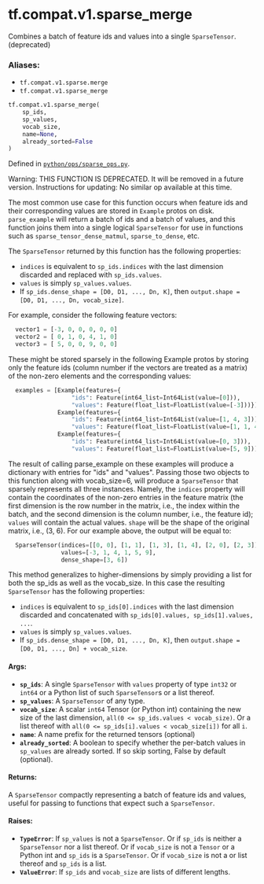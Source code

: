 <div itemscope itemtype="http://developers.google.com/ReferenceObject">
<meta itemprop="name" content="tf.compat.v1.sparse_merge" />
<meta itemprop="path" content="Stable" />
</div>

# tf.compat.v1.sparse_merge

Combines a batch of feature ids and values into a single `SparseTensor`. (deprecated)

### Aliases:

* `tf.compat.v1.sparse.merge`
* `tf.compat.v1.sparse_merge`

``` python
tf.compat.v1.sparse_merge(
    sp_ids,
    sp_values,
    vocab_size,
    name=None,
    already_sorted=False
)
```



Defined in [`python/ops/sparse_ops.py`](/code/stable/tensorflow/python/ops/sparse_ops.py).

<!-- Placeholder for "Used in" -->

Warning: THIS FUNCTION IS DEPRECATED. It will be removed in a future version.
Instructions for updating:
No similar op available at this time.

The most common use case for this function occurs when feature ids and
their corresponding values are stored in `Example` protos on disk.
`parse_example` will return a batch of ids and a batch of values, and this
function joins them into a single logical `SparseTensor` for use in
functions such as `sparse_tensor_dense_matmul`, `sparse_to_dense`, etc.

The `SparseTensor` returned by this function has the following properties:

  - `indices` is equivalent to `sp_ids.indices` with the last
    dimension discarded and replaced with `sp_ids.values`.
  - `values` is simply `sp_values.values`.
  - If `sp_ids.dense_shape = [D0, D1, ..., Dn, K]`, then
    `output.shape = [D0, D1, ..., Dn, vocab_size]`.

For example, consider the following feature vectors:

```python
  vector1 = [-3, 0, 0, 0, 0, 0]
  vector2 = [ 0, 1, 0, 4, 1, 0]
  vector3 = [ 5, 0, 0, 9, 0, 0]
```

These might be stored sparsely in the following Example protos by storing
only the feature ids (column number if the vectors are treated as a matrix)
of the non-zero elements and the corresponding values:

```python
  examples = [Example(features={
                  "ids": Feature(int64_list=Int64List(value=[0])),
                  "values": Feature(float_list=FloatList(value=[-3]))}),
              Example(features={
                  "ids": Feature(int64_list=Int64List(value=[1, 4, 3])),
                  "values": Feature(float_list=FloatList(value=[1, 1, 4]))}),
              Example(features={
                  "ids": Feature(int64_list=Int64List(value=[0, 3])),
                  "values": Feature(float_list=FloatList(value=[5, 9]))})]
```

The result of calling parse_example on these examples will produce a
dictionary with entries for "ids" and "values". Passing those two objects
to this function along with vocab_size=6, will produce a `SparseTensor` that
sparsely represents all three instances. Namely, the `indices` property will
contain the coordinates of the non-zero entries in the feature matrix (the
first dimension is the row number in the matrix, i.e., the index within the
batch, and the second dimension is the column number, i.e., the feature id);
`values` will contain the actual values. `shape` will be the shape of the
original matrix, i.e., (3, 6). For our example above, the output will be
equal to:

```python
  SparseTensor(indices=[[0, 0], [1, 1], [1, 3], [1, 4], [2, 0], [2, 3]],
               values=[-3, 1, 4, 1, 5, 9],
               dense_shape=[3, 6])
```

This method generalizes to higher-dimensions by simply providing a list for
both the sp_ids as well as the vocab_size.
In this case the resulting `SparseTensor` has the following properties:
  - `indices` is equivalent to `sp_ids[0].indices` with the last
    dimension discarded and concatenated with
    `sp_ids[0].values, sp_ids[1].values, ...`.
  - `values` is simply `sp_values.values`.
  - If `sp_ids.dense_shape = [D0, D1, ..., Dn, K]`, then
    `output.shape = [D0, D1, ..., Dn] + vocab_size`.

#### Args:


* <b>`sp_ids`</b>: A single `SparseTensor` with `values` property of type `int32`
  or `int64` or a Python list of such `SparseTensor`s or a list thereof.
* <b>`sp_values`</b>: A `SparseTensor` of any type.
* <b>`vocab_size`</b>: A scalar `int64` Tensor (or Python int) containing the new size
  of the last dimension, `all(0 <= sp_ids.values < vocab_size)`.
  Or a list thereof with `all(0 <= sp_ids[i].values < vocab_size[i])` for
  all `i`.
* <b>`name`</b>: A name prefix for the returned tensors (optional)
* <b>`already_sorted`</b>: A boolean to specify whether the per-batch values in
 `sp_values` are already sorted. If so skip sorting, False by default
 (optional).


#### Returns:

A `SparseTensor` compactly representing a batch of feature ids and values,
useful for passing to functions that expect such a `SparseTensor`.



#### Raises:


* <b>`TypeError`</b>: If `sp_values` is not a `SparseTensor`. Or if `sp_ids` is neither
  a `SparseTensor` nor a list thereof. Or if `vocab_size` is not a
  `Tensor` or a Python int and `sp_ids` is a `SparseTensor`. Or if
  `vocab_size` is not a or list thereof and `sp_ids` is a list.
* <b>`ValueError`</b>: If `sp_ids` and `vocab_size` are lists of different lengths.